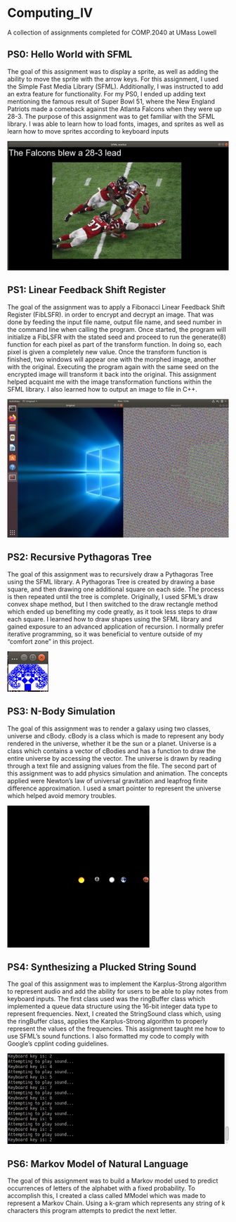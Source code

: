 # Computing_IV

A collection of assignments completed for COMP.2040 at UMass Lowell


## PS0: Hello World with SFML

The goal of this assignment was to display a sprite, as well as adding the ability to move the sprite with the arrow keys. For this assignment, I used the Simple Fast Media Library (SFML). Additionally, I was instructed to add an extra feature for functionality. For my PS0, I ended up adding text mentioning the famous result of Super Bowl 51, where the New England Patriots made a comeback against the Atlanta Falcons when they were up 28-3. The purpose of this assignment was to get familiar with the SFML library. I was able to learn how to load fonts, images, and sprites as well as learn how to move sprites according to keyboard inputs

![PS0 Output](https://github.com/anasahmed10/Computing_IV/blob/main/images/PS0/screenshot.PNG)

## PS1: Linear Feedback Shift Register

The goal of the assignment was to apply a Fibonacci Linear Feedback Shift Register (FibLSFR). in order to encrypt and decrypt an image. That was done by feeding the input file name, output file name, and seed number in the command line when calling the program. Once started, the program will initialize a FibLSFR with the stated seed and proceed to run the generate(8) function for each pixel as part of the transform function. In doing so, each pixel is given a completely new value. Once the transform function is finished, two windows will appear one with the morphed image, another with the original. Executing the program again with the same seed on the encrypted image will transform it back into the original. This assignment helped acquaint me with the image transformation functions within the SFML library. I also learned how to output an image to file in C++.

![PS1 Output](https://github.com/anasahmed10/Computing_IV/blob/main/images/PS1/encode.png)

## PS2: Recursive Pythagoras Tree 

The goal of this assignment was to recursively draw a Pythagoras Tree using the SFML library. A Pythagoras Tree is created by drawing a base square, and then drawing one additional square on each side. The process is then repeated until the tree is complete. Originally, I used SFML’s draw convex shape method, but I then switched to the draw rectangle method which ended up benefiting my code greatly, as it took less steps to draw each square. I learned how to draw shapes using the SFML library and gained exposure to an advanced application of recursion. I normally prefer iterative programming, so it was beneficial to venture outside of my “comfort zone” in this project.

![PS2 Output](https://github.com/anasahmed10/Computing_IV/blob/main/images/PS2/output.PNG)

## PS3: N-Body Simulation 

The goal of this assignment was to render a galaxy using two classes, universe and cBody. cBody is a class which is made to represent any body rendered in the universe, whether it be the sun or a planet. Universe is a class which contains a vector of cBodies and has a function to draw the entire universe by accessing the vector. The universe is drawn by reading through a text file and assigning values from the file. The second part of this assignment was to add physics simulation and animation. The concepts applied were Newton’s law of universal gravitation and leapfrog finite difference approximation.  I used a smart pointer to represent the universe which helped avoid memory troubles.

![PS3 Output](https://github.com/anasahmed10/Computing_IV/blob/main/images/PS3/Screenshot_2020-05-01%20PS3a(1)%20pdf.png)

## PS4: Synthesizing a Plucked String Sound

The goal of this assignment was to implement the Karplus-Strong algorithm to represent audio and add the ability for users to be able to play notes from keyboard inputs.  The first class used was the ringBuffer class which implemented a queue data structure using the 16-bit integer data type to represent frequencies. Next, I created the StringSound class which, using the ringBuffer class, applies the Karplus-Strong algorithm to properly represent the values of the frequencies. This assignment taught me how to use SFML’s sound functions. I also formatted my code to comply with Google’s cpplint coding guidelines.

![PS4 Output](https://github.com/anasahmed10/Computing_IV/blob/main/images/PS4/screenshot.png)

## PS6: Markov Model of Natural Language

The goal of this assignment was to build a Markov model used to predict occurrences of letters of the alphabet with a fixed probability. To accomplish this, I created a class called MModel which was made to represent a Markov Chain. Using a k-gram which represents any string of k characters this program attempts to predict the next letter.
